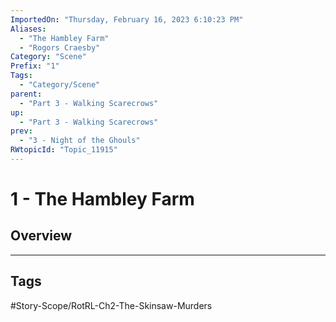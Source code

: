 ```yaml
---
ImportedOn: "Thursday, February 16, 2023 6:10:23 PM"
Aliases:
  - "The Hambley Farm"
  - "Rogors Craesby"
Category: "Scene"
Prefix: "1"
Tags:
  - "Category/Scene"
parent:
  - "Part 3 - Walking Scarecrows"
up:
  - "Part 3 - Walking Scarecrows"
prev:
  - "3 - Night of the Ghouls"
RWtopicId: "Topic_11915"
---
```

# 1 - The Hambley Farm
## Overview

---
## Tags
#Story-Scope/RotRL-Ch2-The-Skinsaw-Murders

